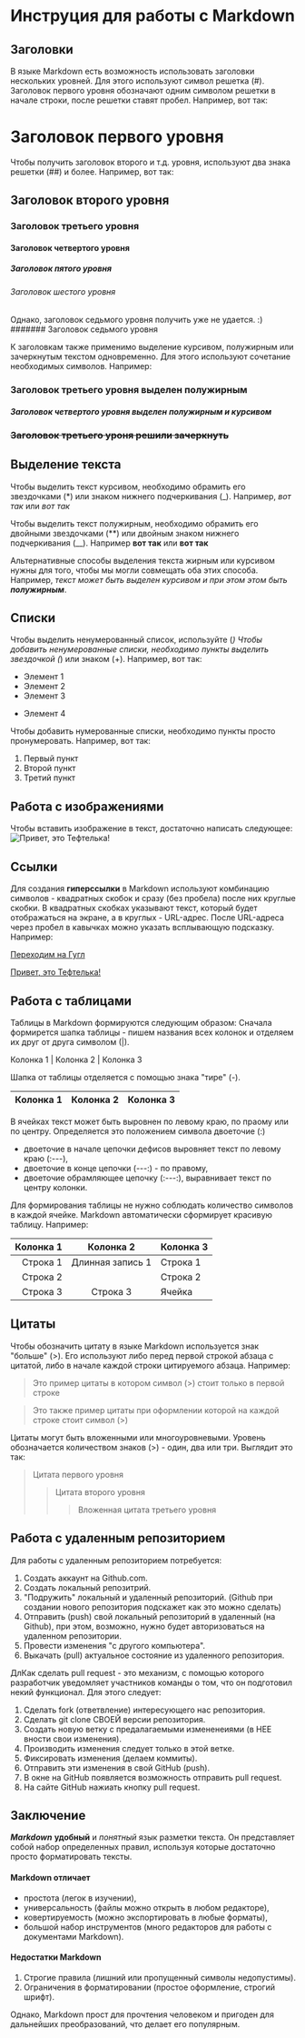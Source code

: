 # Инструция для работы с Markdown

## Заголовки

В языке Markdown есть возможность использовать заголовки нескольких уровней. Для этого используют символ решетка (#).
Заголовок первого уровня обозначают одним символом решетки в начале строки, после решетки ставят пробел.
Например, вот так:

# Заголовок первого уровня

Чтобы получить заголовок второго и т.д. уровня, используют два знака решетки (##) и более. Например, вот так:

## Заголовок второго уровня

### Заголовок третьего уровня
#### Заголовок четвертого уровня
##### Заголовок пятого уровня
###### Заголовок шестого уровня
Однако, заголовок седьмого уровня получить уже не удается. :)
####### Заголовок седьмого уровня

К заголовкам также применимо выделение курсивом, полужирным или зачеркнутым текстом одновременно.
Для этого используют сочетание необходимых символов.
Например:

### **Заголовок третьего уровня выделен полужирным**

#### _**Заголовок четвертого уровня выделен полужирным и курсивом**_

### ~~Заголовок третьего уроня решили зачеркнуть~~

## Выделение текста

Чтобы выделить текст курсивом, необходимо обрамить его звездочками (*) или знаком нижнего подчеркивания (_). Например, *вот так* или _вот так_

Чтобы выделить текст полужирным, необходимо обрамить его двойными звездочками (**) или двойным знаком нижнего подчеркивания (__). Например **вот так** или __вот так__

Альтернативные способы выделения текста жирным или курсивом нужны для того, чтобы мы могли совмещать оба этих способа. Например,
_текст может быть выделен курсивом и при этом этом быть **полужирным**_.

## Списки

Чтобы выделить ненумерованный список, используйте (*)
Чтобы добавить ненумерованные списки, необходимо пункты выделить звездочкой (*) или знаком (+). Например, вот так:
* Элемент 1
* Элемент 2
* Элемент 3
+ Элемент 4

Чтобы добавить нумерованные списки, необходимо пункты просто пронумеровать. Например, вот так:
1. Первый пункт
2. Второй пункт
3. Третий пункт

## Работа с изображениями

Чтобы вставить изображение в текст, достаточно написать следующее:
![Привет, это Тефтелька!](Teftelka.jpeg)

## Ссылки

Для создания **гиперссылки** в Markdown используют комбинацию символов - квадратных скобок и сразу (без пробела) после них круглые скобки.
В квадратных скобках указывают текст, который будет отображаться на экране, а в круглых - URL-адрес. После URL-адреса через пробел в кавычках можно указать всплывающую подсказку. Например:

[Переходим на Гугл](http://google.com/ "Ссылка на Гугл")

[Привет, это Тефтелька!](Teftelka.jpeg)

## Работа с таблицами

Таблицы в Markdown формируются следующим образом:
Сначала формирется шапка таблицы - пишем названия всех колонок и отделяем их друг от друга символом (|).

Колонка 1 | Колонка 2 | Колонка 3

Шапка от таблицы отделяется с помощью знака "тире" (-).

Колонка 1 | Колонка 2 | Колонка 3
----------|-----------|----------

В ячейках текст может быть выровнен по левому краю, по праому или по центру. Определяется это положением символа двоеточие (:) 
- двоеточие в начале цепочки дефисов выровняет текст по левому краю (:---),
- двоеточие в конце цепочки (---:) - по правому,
- двоеточие обрамляющее цепочку (:---:), выравнивает текст по центру колонки.

Для формирования таблицы не нужно соблюдать количество символов в каждой ячейке. Markdown автоматически сформирует красивую таблицу. Например:

Колонка 1 |            Колонка 2 | Колонка 3
----------:|:----------:|:----------
Строка 1     | Длинная запись 1  | Строка 1
Строка 2  |  | Строка 2
Строка 3 | Строка 3   | Ячейка

## Цитаты

Чтобы обозначить цитату в языке Markdown используется знак "больше" (>). Его используют либо перед первой строкой абзаца с цитатой, либо в начале каждой строки цитируемого абзаца. Например:

> Это пример цитаты
в котором символ (>) 
стоит только в первой строке

> Это также пример цитаты
> при оформлении которой
> на каждой строке стоит символ (>) 

Цитаты могут быть вложенными или многоуровневыми.
Уровень обозначается количеством знаков (>) - один, два или три. Выглядит это так:
> Цитата первого уровня
>> Цитата второго уровня
>>> Вложенная цитата третьего уровня

## Работа с удаленным репозиторием

Для работы с удаленным репозиторием потребуется:
1. Создать аккаунт на Github.com.
2. Создать локальный репозитрий.
3. "Подружить" локальный и удаленный репозиторий. (Github при создании нового репозитория подскажет как это можно сделать)
4. Отправить (push) свой локальный репозиторий в удаленный (на Github), при этом, возможно, нужно будет авторизоваться на удаленном репозитории.
5. Провести изменения "с другого компьютера".
6. Выкачать (pull) актуальное состояние из удаленного репозитория.

ДлКак сделать pull request - это механизм, с помощью которого разработчик уведомляет участников команды о том, что он подготовил некий функционал. Для этого следует:

1. Сделать fork (ответвление) интересующего нас репозитория.
2. Сделать git clone СВОЕЙ версии репозитория.
3. Создать новую ветку с предалагаемыми измененеиями (в НЕЕ вности свои изменения).
4. Производить изменения следует только в этой ветке.
5. Фиксировать изменения (делаем коммиты).
6. Отправить эти изменения в свой GitHub (push).
7. В окне на GitHub появляется возможность отправить pull request. 
8. На сайте GitHub нажиать кнопку pull request.

## Заключение

**_Markdown_** **удобный** и *понятный* язык разметки текста.
Он представляет собой набор определенных правил,
используя которые достаточно просто форматировать тексты.
 #### Markdown отличает
- простота (легок в изучении),
- универсальность (файлы можно открыть в любом редакторе),
- ковертируемость (можно экспортировать в любые форматы),
- большой набор инструментов (много редакторов для работы с документами Markdown).

#### Недостатки Markdown
1. Строгие правила (лишний или пропущенный символы недопустимы).
2. Ограничения в форматировании (простое оформление, строгий шрифт).

Однако, Markdown прост для прочтения человеком и пригоден для дальнейших преобразований, что делает его популярным.
 